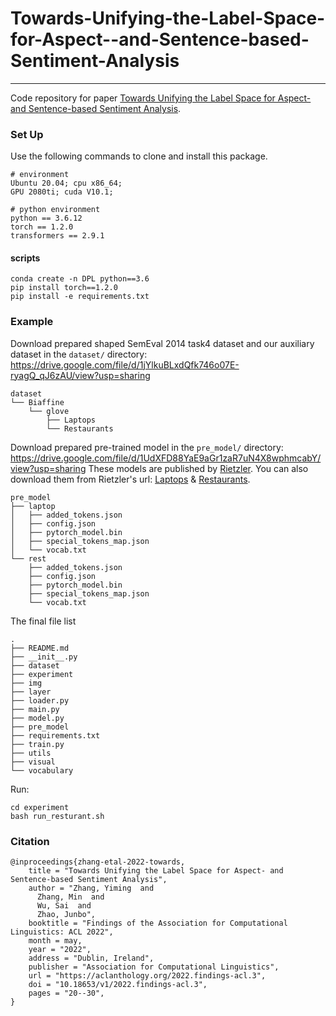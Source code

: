 # Towards-Unifying-the-Label-Space-for-Aspect--and-Sentence-based-Sentiment-Analysis
---
Code repository for paper [Towards Unifying the Label Space for Aspect- and Sentence-based Sentiment Analysis](https://aclanthology.org/2022.findings-acl.3/).



<!-- <p align="center"><img width="85%" src="imgs/shaping_main.png" /></p> -->



### Set Up
Use the following commands to clone and install this package. 

```
# environment
Ubuntu 20.04; cpu x86_64; 
GPU 2080ti; cuda V10.1;

# python environment
python == 3.6.12
torch == 1.2.0
transformers == 2.9.1
```
#### scripts
```
conda create -n DPL python==3.6
pip install torch==1.2.0
pip install -e requirements.txt
```


### Example

Download prepared shaped SemEval 2014 task4 dataset and our auxiliary dataset in the ```dataset/``` directory: https://drive.google.com/file/d/1jYlkuBLxdQfk746o07E-ryagQ_qJ6zAU/view?usp=sharing  
```
dataset
└── Biaffine
    └── glove
        ├── Laptops
        └── Restaurants
```

Download prepared pre-trained model in the ```pre_model/``` directory: https://drive.google.com/file/d/1UdXFD88YaE9aGr1zaR7uN4X8wphmcabY/view?usp=sharing
These models are published by [Rietzler](https://github.com/deepopinion/domain-adapted-atsc). You can also download them from Rietzler's url: [Laptops](https://drive.google.com/file/d/1I2hOyi120Fwn2cApfVwjaOw782IGjWS8/view) & [Restaurants](https://drive.google.com/file/d/1DmVrhKQx74p1U5c7oq6qCTVxGIpgvp1c/view).
```
pre_model
├── laptop
│   ├── added_tokens.json
│   ├── config.json
│   ├── pytorch_model.bin
│   ├── special_tokens_map.json
│   └── vocab.txt
└── rest
    ├── added_tokens.json
    ├── config.json
    ├── pytorch_model.bin
    ├── special_tokens_map.json
    └── vocab.txt
```

The final file list
```
.
├── README.md
├── __init__.py
├── dataset
├── experiment
├── img
├── layer
├── loader.py
├── main.py
├── model.py
├── pre_model
├── requirements.txt
├── train.py
├── utils
├── visual
└── vocabulary
```

Run:
```
cd experiment
bash run_resturant.sh
```


### Citation
```
@inproceedings{zhang-etal-2022-towards,
    title = "Towards Unifying the Label Space for Aspect- and Sentence-based Sentiment Analysis",
    author = "Zhang, Yiming  and
      Zhang, Min  and
      Wu, Sai  and
      Zhao, Junbo",
    booktitle = "Findings of the Association for Computational Linguistics: ACL 2022",
    month = may,
    year = "2022",
    address = "Dublin, Ireland",
    publisher = "Association for Computational Linguistics",
    url = "https://aclanthology.org/2022.findings-acl.3",
    doi = "10.18653/v1/2022.findings-acl.3",
    pages = "20--30",
}
```

